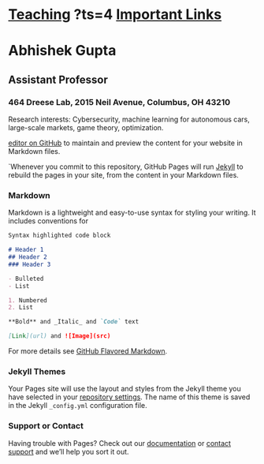 # [Teaching](https://gupta706.github.io/Teaching) ?ts=4 [Important Links](https://gupta706.github.io/ImportantLinks)

# Abhishek Gupta
## Assistant Professor
### 464 Dreese Lab, 2015 Neil Avenue, Columbus, OH 43210

Research interests: Cybersecurity, machine learning for autonomous cars, large-scale markets, game theory, optimization. 

[editor on GitHub](https://github.com/gupta706/gupta706.github.io/edit/master/README.md) to maintain and preview the content for your website in Markdown files.

`Whenever you commit to this repository, GitHub Pages will run [Jekyll](https://jekyllrb.com/) to rebuild the pages in your site, from the content in your Markdown files.

### Markdown

Markdown is a lightweight and easy-to-use syntax for styling your writing. It includes conventions for

```markdown
Syntax highlighted code block

# Header 1
## Header 2
### Header 3

- Bulleted
- List

1. Numbered
2. List

**Bold** and _Italic_ and `Code` text

[Link](url) and ![Image](src)
```

For more details see [GitHub Flavored Markdown](https://guides.github.com/features/mastering-markdown/).

### Jekyll Themes

Your Pages site will use the layout and styles from the Jekyll theme you have selected in your [repository settings](https://github.com/gupta706/gupta706.github.io/settings). The name of this theme is saved in the Jekyll `_config.yml` configuration file.

### Support or Contact

Having trouble with Pages? Check out our [documentation](https://help.github.com/categories/github-pages-basics/) or [contact support](https://github.com/contact) and we’ll help you sort it out.
